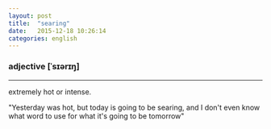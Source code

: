```yaml
---
layout: post
title:  "searing"
date:   2015-12-18 10:26:14
categories: english
---
```

### adjective [ˈsɪərɪŋ]
-----------

extremely hot or intense.

"Yesterday was hot, but today is going to be searing, and I don't even know what word to use for what it's going to be tomorrow"